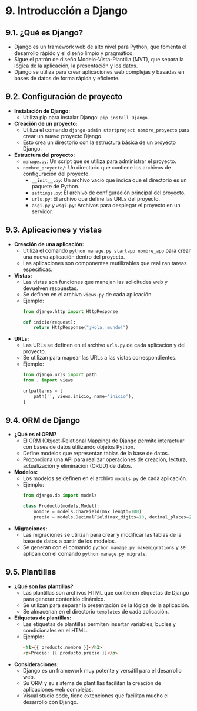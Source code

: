 # 9. Introducción a Django

## 9.1. ¿Qué es Django?

* Django es un framework web de alto nivel para Python, que fomenta el desarrollo rápido y el diseño limpio y pragmático.
* Sigue el patrón de diseño Modelo-Vista-Plantilla (MVT), que separa la lógica de la aplicación, la presentación y los datos.
* Django se utiliza para crear aplicaciones web complejas y basadas en bases de datos de forma rápida y eficiente.

## 9.2. Configuración de proyecto

* **Instalación de Django:**
    * Utiliza pip para instalar Django: `pip install Django`.
* **Creación de un proyecto:**
    * Utiliza el comando `django-admin startproject nombre_proyecto` para crear un nuevo proyecto Django.
    * Esto crea un directorio con la estructura básica de un proyecto Django.
* **Estructura del proyecto:**
    * `manage.py`: Un script que se utiliza para administrar el proyecto.
    * `nombre_proyecto/`: Un directorio que contiene los archivos de configuración del proyecto.
        * `__init__.py`: Un archivo vacío que indica que el directorio es un paquete de Python.
        * `settings.py`: El archivo de configuración principal del proyecto.
        * `urls.py`: El archivo que define las URLs del proyecto.
        * `asgi.py` y `wsgi.py`: Archivos para desplegar el proyecto en un servidor.

## 9.3. Aplicaciones y vistas

* **Creación de una aplicación:**
    * Utiliza el comando `python manage.py startapp nombre_app` para crear una nueva aplicación dentro del proyecto.
    * Las aplicaciones son componentes reutilizables que realizan tareas específicas.
* **Vistas:**
    * Las vistas son funciones que manejan las solicitudes web y devuelven respuestas.
    * Se definen en el archivo `views.py` de cada aplicación.
    * Ejemplo:
        ```python
        from django.http import HttpResponse

        def inicio(request):
            return HttpResponse("¡Hola, mundo!")
        ```
* **URLs:**
    * Las URLs se definen en el archivo `urls.py` de cada aplicación y del proyecto.
    * Se utilizan para mapear las URLs a las vistas correspondientes.
    * Ejemplo:
        ```python
        from django.urls import path
        from . import views

        urlpatterns = [
            path('', views.inicio, name='inicio'),
        ]
        ```

## 9.4. ORM de Django

* **¿Qué es el ORM?**
    * El ORM (Object-Relational Mapping) de Django permite interactuar con bases de datos utilizando objetos Python.
    * Define modelos que representan tablas de la base de datos.
    * Proporciona una API para realizar operaciones de creación, lectura, actualización y eliminación (CRUD) de datos.
* **Modelos:**
    * Los modelos se definen en el archivo `models.py` de cada aplicación.
    * Ejemplo:
        ```python
        from django.db import models

        class Producto(models.Model):
            nombre = models.CharField(max_length=100)
            precio = models.DecimalField(max_digits=10, decimal_places=2)
        ```
* **Migraciones:**
    * Las migraciones se utilizan para crear y modificar las tablas de la base de datos a partir de los modelos.
    * Se generan con el comando `python manage.py makemigrations` y se aplican con el comando `python manage.py migrate`.

## 9.5. Plantillas

* **¿Qué son las plantillas?**
    * Las plantillas son archivos HTML que contienen etiquetas de Django para generar contenido dinámico.
    * Se utilizan para separar la presentación de la lógica de la aplicación.
    * Se almacenan en el directorio `templates` de cada aplicación.
* **Etiquetas de plantillas:**
    * Las etiquetas de plantillas permiten insertar variables, bucles y condicionales en el HTML.
    * Ejemplo:
        ```html
        <h1>{{ producto.nombre }}</h1>
        <p>Precio: {{ producto.precio }}</p>
        ```
* **Consideraciones:**
    * Django es un framework muy potente y versátil para el desarrollo web.
    * Su ORM y su sistema de plantillas facilitan la creación de aplicaciones web complejas.
    * Visual studio code, tiene extenciones que facilitan mucho el desarrollo con Django.
